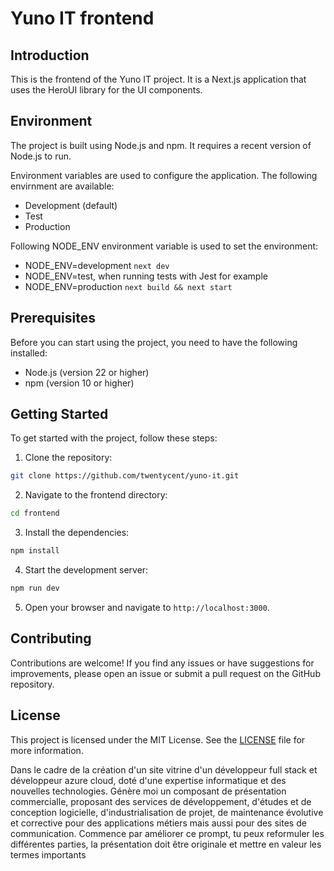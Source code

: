# Yuno IT frontend

## Introduction

This is the frontend of the Yuno IT project. It is a Next.js application that uses the HeroUI library for the UI components.

## Environment

The project is built using Node.js and npm. It requires a recent version of Node.js to run.

Environment variables are used to configure the application. The following envirnment are available:

- Development (default)
- Test
- Production

Following NODE_ENV environment variable is used to set the environment:

- NODE_ENV=development `next dev`
- NODE_ENV=test, when running tests with Jest for example
- NODE_ENV=production `next build && next start`

## Prerequisites

Before you can start using the project, you need to have the following installed:

- Node.js (version 22 or higher)
- npm (version 10 or higher)

## Getting Started

To get started with the project, follow these steps:

1. Clone the repository:

```bash
git clone https://github.com/twentycent/yuno-it.git
```

2. Navigate to the frontend directory:

```bash
cd frontend
```

3. Install the dependencies:

```bash
npm install
```

4. Start the development server:

```bash
npm run dev
```

5. Open your browser and navigate to `http://localhost:3000`.

## Contributing

Contributions are welcome! If you find any issues or have suggestions for improvements, please open an issue or submit a pull request on the GitHub repository.

## License

This project is licensed under the MIT License. See the [LICENSE](LICENSE) file for more information.

Dans le cadre de la création d'un site vitrine d'un développeur full stack et développeur azure cloud, doté d'une expertise informatique et des nouvelles technologies. Génère moi un composant de présentation commercialle, proposant des services de développement, d'études et de conception logicielle, d'industrialisation de projet, de maintenance évolutive et corrective pour des applications métiers mais aussi pour des sites de communication. Commence par améliorer ce prompt, tu peux reformuler les différentes parties, la présentation doit être originale et mettre en valeur les termes importants
